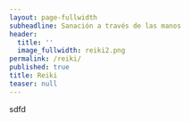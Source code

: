 ```yaml
---
layout: page-fullwidth
subheadline: Sanación a través de las manos
header:
  title: ''
  image_fullwidth: reiki2.png
permalink: /reiki/
published: true
title: Reiki
teaser: null
---
```

sdfd
